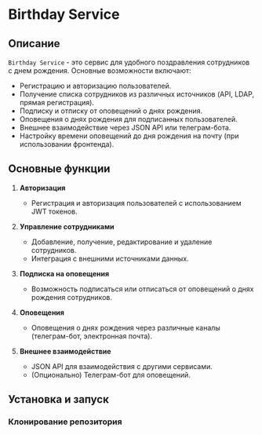 # Birthday Service

## Описание

`Birthday Service` - это сервис для удобного поздравления сотрудников с днем рождения. Основные возможности включают:

- Регистрацию и авторизацию пользователей.
- Получение списка сотрудников из различных источников (API, LDAP, прямая регистрация).
- Подписку и отписку от оповещений о днях рождения.
- Оповещения о днях рождения для подписанных пользователей.
- Внешнее взаимодействие через JSON API или телеграм-бота.
- Настройку времени оповещений до дня рождения на почту (при использовании фронтенда).

## Основные функции

1. **Авторизация**
    - Регистрация и авторизация пользователей с использованием JWT токенов.

2. **Управление сотрудниками**
    - Добавление, получение, редактирование и удаление сотрудников.
    - Интеграция с внешними источниками данных.

3. **Подписка на оповещения**
    - Возможность подписаться или отписаться от оповещений о днях рождения сотрудников.

4. **Оповещения**
    - Оповещения о днях рождения через различные каналы (телеграм-бот, электронная почта).

5. **Внешнее взаимодействие**
    - JSON API для взаимодействия с другими сервисами.
    - (Опционально) Телеграм-бот для оповещений.

## Установка и запуск

### Клонирование репозитория